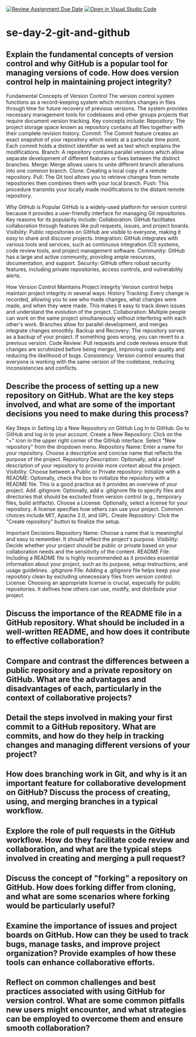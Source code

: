 [![Review Assignment Due Date](https://classroom.github.com/assets/deadline-readme-button-22041afd0340ce965d47ae6ef1cefeee28c7c493a6346c4f15d667ab976d596c.svg)](https://classroom.github.com/a/8wgCKhpZ)
[![Open in Visual Studio Code](https://classroom.github.com/assets/open-in-vscode-2e0aaae1b6195c2367325f4f02e2d04e9abb55f0b24a779b69b11b9e10269abc.svg)](https://classroom.github.com/online_ide?assignment_repo_id=18504639&assignment_repo_type=AssignmentRepo)
# se-day-2-git-and-github
## Explain the fundamental concepts of version control and why GitHub is a popular tool for managing versions of code. How does version control help in maintaining project integrity?
Fundamental Concepts of Version Control
      The version control system functions as a record-keeping system which monitors changes in files through time for future recovery of previous versions. The system provides necessary 
      management tools for codebases and other groups projects that require document version tracking. Key concepts include:
        Repository: The project storage space known as repository contains all files together with their complete revision history.
        Commit: The Commit feature creates an exact snapshot of your repository which exists at a particular time point. Each commit holds a distinct identifier as well as text which explains 
        the modifications.
        Branch: A repository contains parallel versions which allow separate development of different features or fixes between the distinct branches.
        Merge: Merge allows users to unite different branch alterations into one common branch.
        Clone: Creating a local copy of a remote repository.
        Pull: The Git tool allows you to retrieve changes from remote repositories then combines them with your local branch.
        Push: This procedure transmits your locally made modifications to the distant remote repository.
        
Why GitHub is Popular
       GitHub is a widely-used platform for version control because it provides a user-friendly interface for managing Git repositories. Key reasons for its popularity include:
       Collaboration: GitHub facilitates collaboration through features like pull requests, issues, and project boards.
       Visibility: Public repositories on GitHub are visible to everyone, making it easy to share and discover projects.
       Integration: GitHub integrates with various tools and services, such as continuous integration (CI) systems, code review tools, and project management software.
       Community: GitHub has a large and active community, providing ample resources, documentation, and support.
       Security: GitHub offers robust security features, including private repositories, access controls, and vulnerability alerts.
       
How Version Control Maintains Project Integrity
Version control helps maintain project integrity in several ways:
       History Tracking: Every change is recorded, allowing you to see who made changes, what changes were made, and when they were made. This makes it easy to track down issues and 
       understand the evolution of the project.
       Collaboration: Multiple people can work on the same project simultaneously without interfering with each other's work. Branches allow for parallel development, and merges integrate 
       changes smoothly.
       Backup and Recovery: The repository serves as a backup of your project. If something goes wrong, you can revert to a previous version.
       Code Review: Pull requests and code reviews ensure that changes are scrutinized before being merged, improving code quality and reducing the likelihood of bugs.
       Consistency: Version control ensures that everyone is working with the same version of the codebase, reducing inconsistencies and conflicts.

## Describe the process of setting up a new repository on GitHub. What are the key steps involved, and what are some of the important decisions you need to make during this process?
Key Steps in Setting Up a New Repository on GitHub
      Log In to GitHub: Go to GitHub and log in to your account.
      Create a New Repository: Click on the "+" icon in the upper right corner of the GitHub interface.
      Select "New repository" from the dropdown menu.
      Repository Name: Enter a name for your repository. Choose a descriptive and concise name that reflects the purpose of the project.
      Repository Description: Optionally, add a brief description of your repository to provide more context about the project.
      Visibility: Choose between a Public or Private repository:
      Initialize with a README: Optionally, check the box to initialize the repository with a README file. This is a good practice as it provides an overview of your project.
      Add .gitignore: Optionally, add a .gitignore file to specify files and directories that should be excluded from version control (e.g., temporary files, build artifacts).
      Choose a License: Optionally, select a license for your repository. A license specifies how others can use your project. Common choices include MIT, Apache 2.0, and GPL.
      Create Repository: Click the "Create repository" button to finalize the setup.
      
Important Decisions
      Repository Name: Choose a name that is meaningful and easy to remember. It should reflect the project's purpose.
      Visibility: Decide whether your project should be public or private based on your collaboration needs and the sensitivity of the content.
      README File: Including a README file is highly recommended as it provides essential information about your project, such as its purpose, setup instructions, and usage guidelines.
      .gitignore File: Adding a .gitignore file helps keep your repository clean by excluding unnecessary files from version control.
      License: Choosing an appropriate license is crucial, especially for public repositories. It defines how others can use, modify, and distribute your project.
      
## Discuss the importance of the README file in a GitHub repository. What should be included in a well-written README, and how does it contribute to effective collaboration?

## Compare and contrast the differences between a public repository and a private repository on GitHub. What are the advantages and disadvantages of each, particularly in the context of collaborative projects?

## Detail the steps involved in making your first commit to a GitHub repository. What are commits, and how do they help in tracking changes and managing different versions of your project?

## How does branching work in Git, and why is it an important feature for collaborative development on GitHub? Discuss the process of creating, using, and merging branches in a typical workflow.

## Explore the role of pull requests in the GitHub workflow. How do they facilitate code review and collaboration, and what are the typical steps involved in creating and merging a pull request?

## Discuss the concept of "forking" a repository on GitHub. How does forking differ from cloning, and what are some scenarios where forking would be particularly useful?

## Examine the importance of issues and project boards on GitHub. How can they be used to track bugs, manage tasks, and improve project organization? Provide examples of how these tools can enhance collaborative efforts.

## Reflect on common challenges and best practices associated with using GitHub for version control. What are some common pitfalls new users might encounter, and what strategies can be employed to overcome them and ensure smooth collaboration?
